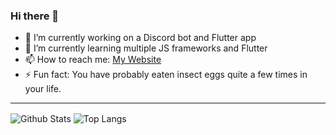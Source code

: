 ### Hi there 👋

- 🔭 I’m currently working on a Discord bot and Flutter app
- 🌱 I’m currently learning multiple JS frameworks and Flutter
- 📫 How to reach me: [My Website](https://aristovnik.com)
- ⚡ Fun fact: You have probably eaten insect eggs quite a few times in your life.

---

<img align="center" alt="Github Stats" src="https://github-readme-stats.vercel.app/api?username=masterdodo&show_icons=true&hide_border=true&count_private=true&theme=tokyonight&hide=prs,contribs">

<img align="center" alt="Top Langs" src="https://github-readme-stats.vercel.app/api/top-langs/?username=masterdodo&layout=compact&theme=tokyonight&hide_border=true&count_private=true">

